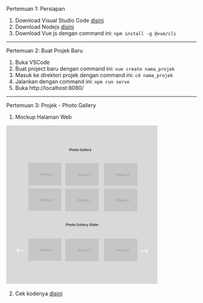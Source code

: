 Pertemuan 1: Persiapan

1. Download Visual Studio Code [disini](https://code.visualstudio.com/)
2. Download Nodejs [disini](https://nodejs.org/en/download/prebuilt-installer)
3. Download Vue js dengan command ini: ```npm install -g @vue/cli```

---
Pertemuan 2: Buat Projek Baru

1. Buka VSCode
2. Buat project baru dengan command ini: ```vue create nama_projek```
4. Masuk ke direktori projek dengan command ini: ```cd nama_projek```
4. Jalankan dengan command ini: ```npm run serve```
5. Buka http://localhost:8080/


---
Pertemuan 3: Projek - Photo Gallery
1. Mockup Halaman Web

<img src="./assets/Group 10.png" width=400>

2. Cek kodenya [disini](./pertemuan3/src/App.vue) 


